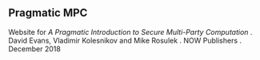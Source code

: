 ## Pragmatic MPC

Website for _A Pragmatic Introduction to Secure Multi-Party Computation_ . 
David Evans, Vladimir Kolesnikov and Mike Rosulek . 
NOW Publishers .   
December 2018

